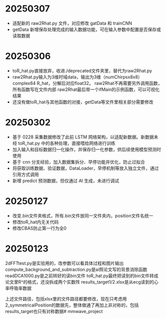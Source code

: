 # 20250307
- 适配新的 raw2Rhat.py 文件，对应修改 gatData 和 trainCNN
- getData 新增保存处理完成的输入数据功能，可在输入参数中配置是否保存或读取数据

# 20250306
- toR_hat.py直接放弃，收进./deprecated文件夹里，替代为raw2Rhat.py
- raw2Rhat.py输入为3维时域data，输出为3维（numChirpsx8x8）complex64 R_hat，分解后对应float32。
  raw2Rhat不再需要另外调用函数，所有函数写在文件内部
  raw2Rhat最后带一个ifMain的示例函数，可以可视化结果
- 还没有做toR_hat与其他函数的对接，getData等文件里相关部分需要修改

# 20250302
- 基于 0228 采集数据修改了此前 LSTM 网络架构，以适配新数据。新数据未经 toR_hat.py 中的各种处理，直接喂给网络进行训练
- 加入输入和目标数据归一化操作，并保存归一化参数，供后续使用模型预测时使用
- 基于 cnn 分支经验，加入数据集拆分、早停功能并优化，防止过拟合
- 将获取训练数据、验证数据，DataLoader，早停机制等放入独立文件，通过引用方式调用
- 新增 predict 预测数据，但仅通过 AI 生成，未进行调试

# 20250127
- 改变.bin文件夹格式，所有.bin文件放同一文件夹内，position文件名统一
- 修改toR_hat内无关代码
- 修改CBAS防止第一行为全0

# 20250123
2dFFTtest.py是实验用的，改参数可以看具体过程和图片输出
compute_background_and_subtraction.py是ai照论文写的背景消除函数
readDCA1000.py是之前转好的读bin文件
toR_hat.py最终把读到的bin文件转成论文里R^的格式，还没拆成两个实数阵
results_target1/2.xlsx是从ecg读到的心率呼吸率数据

上述文件路径，包括xlsx里的文件路径都要修改，现在只考虑用2_symmetricalPosition的数据先，整体做通了再加上非对称的，包括results_target也只有对称数据# mmwave_project